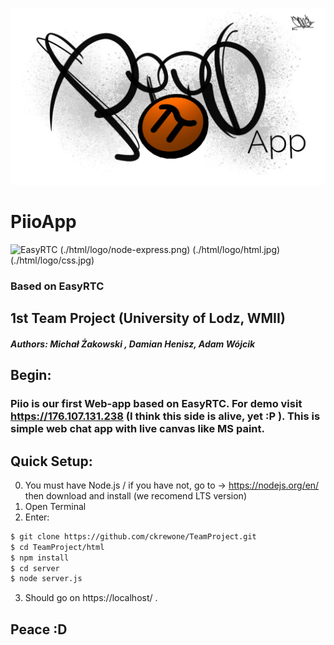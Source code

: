 ![Piio](./html/logo/ico.jpg)
# PiioApp

![EasyRTC](https://github.com/priologic/easyrtc/blob/master/api/img/easyrtc.png)
(./html/logo/node-express.png)
(./html/logo/html.jpg)
(./html/logo/css.jpg)
### Based on EasyRTC

## 1st Team Project (University of Lodz, WMII)
##### Authors: Michał Żakowski , Damian Henisz, Adam Wójcik

## Begin:

### Piio is our first Web-app based on EasyRTC. For demo visit https://176.107.131.238 (I think this side is alive, yet :P ). This is simple web chat app with live canvas like MS paint.


## Quick Setup:
0. You must have Node.js / if you have not, go to -> https://nodejs.org/en/ then download  and install (we recomend LTS version)
1. Open Terminal
2. Enter:
```sh
$ git clone https://github.com/ckrewone/TeamProject.git
$ cd TeamProject/html
$ npm install
$ cd server
$ node server.js
```
3. Should go on https://localhost/ .

## Peace :D
